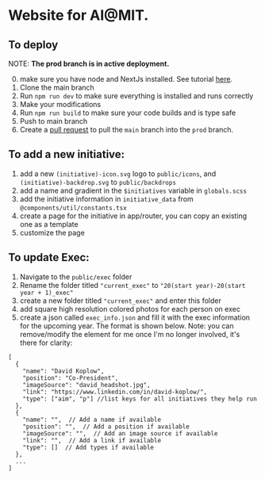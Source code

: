 # Website for AI@MIT.


## To deploy

NOTE: **The prod branch is in active deployment.**

0) make sure you have node and NextJs installed. See tutorial [here](https://nextjs.org/docs/getting-started/installation).
1) Clone the main branch
2) Run `npm run dev` to make sure everything is installed and runs correctly
3) Make your modifications
4) Run `npm run build` to make sure your code builds and is type safe
5) Push to main branch
6) Create a [pull request](https://github.com/AI-at-MIT/ai.mit.edu/pulls) to pull the `main` branch into the `prod` branch.

## To add a new initiative:
1) add a new `(initiative)-icon.svg` logo to `public/icons`, and `(initiative)-backdrop.svg` to `public/backdrops`
2) add a name and gradient in the `$initiatives` variable in `globals.scss` 
3) add the initiative information in `initiative_data` from `@components/util/constants.tsx`
4) create a page for the initiative in app/router, you can copy an existing one as a template
5) customize the page


## To update Exec:
1) Navigate to the `public/exec` folder
2) Rename the folder titled `"current_exec"` to `"20(start year)-20(start year + 1)_exec"`
3) create a new folder titled `"current_exec"` and enter this folder
4) add square high resolution colored photos for each person on exec
5) create a json called `exec_info.json` and fill it with the exec information for the upcoming year. The format is shown below. Note: you can remove/modify the element for me once I'm no longer involved, it's there for clarity:
```
[
  {
    "name": "David Koplow",
    "position": "Co-President",
    "imageSource": "david_headshot.jpg",
    "link": "https://www.linkedin.com/in/david-koplow/",
    "type": ["aim", "p"] //list keys for all initiatives they help run
  },
  {
    "name": "",  // Add a name if available
    "position": "",  // Add a position if available
    "imageSource": "",  // Add an image source if available
    "link": "",  // Add a link if available
    "type": []  // Add types if available
  }, 
  ...
]
```

